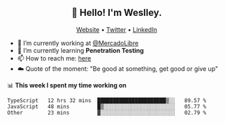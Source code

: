 <h2 align="center">👋 Hello! I'm Weslley.</h2>
<p align="center">
  <a href="http://weslleyneri.com.br">Website</a> •
  <a href="https://twitter.com/Weslley_Neri">Twitter</a> •
  <a href="https://www.linkedin.com/in/weslley-neri-3658908b">LinkedIn</a>
</p>


- 🔭 I’m currently working at [@MercadoLibre](https://github.com/mercadolibre)
- 🌱 I’m currently learning **Penetration Testing**
- 📫 How to reach me: [here](mailto:weslley39@gmail.com)
- ☁️ Quote of the moment: "Be good at something, get good or give up"

📊 **This week I spent my time working on**
<!--START_SECTION:waka-->

```text
TypeScript   12 hrs 32 mins  ██████████████████████▒░░   89.57 %
JavaScript   48 mins         █▒░░░░░░░░░░░░░░░░░░░░░░░   05.77 %
Other        23 mins         ▓░░░░░░░░░░░░░░░░░░░░░░░░   02.79 %
```

<!--END_SECTION:waka-->

<!-- Inspired by https://github.com/gruselhaus/gruselhaus -->